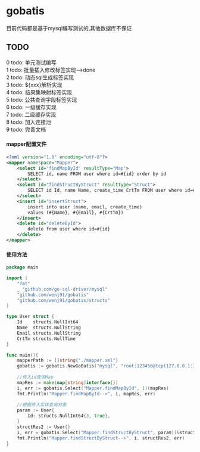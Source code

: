 # gobatis

目前代码都是基于mysql编写测试的,其他数据库不保证

## TODO
0 todo: 单元测试编写  
1 todo: 批量插入修改<for>标签实现-->done  
2 todo: 动态sql生成<if>标签实现  
3 todo: ${xxx}解析实现  
4 todo: 结果集映射<resultMap>标签实现  
5 todo: 公共查询字段<sql>标签实现  
6 todo: 一级缓存实现  
7 todo: 二级缓存实现   
8 todo: 加入连接池   
9 todo: 完善文档  

#### mapper配置文件
```xml
<?xml version="1.0" encoding="utf-8"?>
<mapper namespace="Mapper">
    <select id="findMapById" resultType="Map">
        SELECT id, name FROM user where id=#{id} order by id
    </select>
    <select id="findStructByStruct" resultType="Struct">
        SELECT id Id, name Name, create_time CrtTm FROM user where id=#{Id} order by id
    </select>
    <insert id="insertStruct">
        insert into user (name, email, create_time)
        values (#{Name}, #{Email}, #{CrtTm})
    </insert>
    <delete id="deleteById">
        delete from user where id=#{id}
    </delete>
</mapper>
```

#### 使用方法
```go
package main

import (
	"fmt"
	_ "github.com/go-sql-driver/mysql"
	"github.com/wenj91/gobatis"
	"github.com/wenj91/gobatis/structs"
)

type User struct {
	Id    structs.NullInt64
	Name  structs.NullString
	Email structs.NullString
	CrtTm structs.NullTime
}

func main(){
    mapperPath := []string{"./mapper.xml"}
    gobatis := gobatis.NewGoBatis("mysql", "root:123456@tcp(127.0.0.1:3306)/test?charset=utf8", mapperPath)
    
    //传入id查询Map
    mapRes := make(map[string]interface{})
    i, err := gobatis.Select("Mapper.findMapById", 1)(mapRes)
    fmt.Println("Mapper.findMapById-->", i, mapRes, err)
    	
    //根据传入实体查询对象
    param := User{
        Id: structs.NullInt64{3, true},
    }
    structRes2 := User{}
    i, err = gobatis.Select("Mapper.findStructByStruct", param)(&structRes2)
    fmt.Println("Mapper.findStructByStruct-->", i, structRes2, err)
}
```
